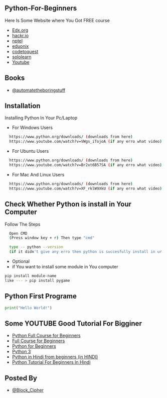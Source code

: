 
## Python-For-Beginners

Here Is Some Website where You Got FREE course 

 - [Edx.org](https://www.edx.org/)
 - [hackr.io](https://hackr.io/tutorials/learn-python)
 - [nptel](https://nptel.ac.in/)
 - [eduonix](https://www.eduonix.com/courses/)
 - [codetoquest](https://codetoquest.herokuapp.com/All%20courses%20files/python.html)
 - [sololearn](https://www.sololearn.com/learning/)
 - [Youtube](https://www.youtube.com/)


## Books

- [@automatetheboringstuff](https://automatetheboringstuff.com/)



## Installation

Installing Python In Your Pc/Laptop

 - For Windows Users

```bash
  https://www.python.org/downloads/ (downloads from here)
  https://www.youtube.com/watch?v=VWgs_iTojoA (if any erro what video)
```
 - For Ubuntu  Users

```bash
  https://www.python.org/downloads/ (downloads from here)
  https://www.youtube.com/watch?v=Br2xt6B57SA (if any erro what video)
```

 - For Mac And Linux Users

```bash
  https://www.python.org/downloads/ (downloads from here)
  https://www.youtube.com/watch?v=XF_rklW9XkU (if any erro what video)
```




## Check Whether Python is install in Your Computer

Follow The Steps

```bash
  Open CMD 
  (Press window key + r) Then type "cmd"
```


```bash
  type -- python --version
  (if it didn't give any erro then python is succesfully install in ur com)
```

 - Optional
 - if You want to install some module in You computer
 ```bash
 pip install module-name
 like --- > pip install pygame
 ```




## Python First Programe
```python
print("Hello World!")
```


## Some YOUTUBE Good Tutorial For Bigginer 
 - [Python Full Course for Beginners](https://youtu.be/_uQrJ0TkZlc)
 - [Full Course for Beginners](https://youtu.be/rfscVS0vtbw)
 - [Python for Beginners](https://www.youtube.com/playlist?list=PLsyeobzWxl7poL9JTVyndKe62ieoN-MZ3)
 - [Python 3](https://www.youtube.com/playlist?list=PL6gx4Cwl9DGAcbMi1sH6oAMk4JHw91mC_)
 - [Python in Hindi from beginners (in HINDI)](https://www.youtube.com/playlist?list=PLwgFb6VsUj_lQTpQKDtLXKXElQychT_2j)
 - [Python Tutorial For Beginners In Hindi ](https://www.youtube.com/watch?v=gfDE2a7MKjA)




## Posted By
 - [@Block_Cipher](https://blockcipher123.github.io/GauravKumar/)